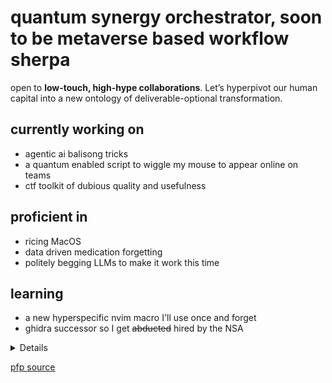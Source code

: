 # quantum synergy orchestrator, soon to be metaverse based workflow sherpa



open to **low-touch, high-hype collaborations**. Let’s hyperpivot our human capital into a new ontology of deliverable-optional transformation.

## currently working on
- agentic ai balisong tricks
- a quantum enabled script to wiggle my mouse to appear online on teams
- ctf toolkit of dubious quality and usefulness

## proficient in
- ricing MacOS
- data driven medication forgetting 
- politely begging LLMs to make it work this time 

## learning
- a new hyperspecific nvim macro I'll use once and forget
- ghidra successor so I get ~~abducted~~ hired by the NSA

<details> 
made you look
<details>
come on not again
</details>
</details>

[pfp source](https://forgottenrealms.fandom.com/wiki/Firbolg)
